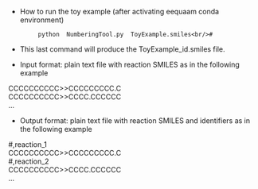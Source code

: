 - How to run the toy example (after activating eequaam conda environment)<br/>

       	   python  NumberingTool.py  ToyExample.smiles<br/>#


- This last command will produce the ToyExample_id.smiles file.


- Input format: plain text file with reaction SMILES as in the following example<br/>

CCCCCCCCCC>>CCCCCCCCC.C<br/>
CCCCCCCCCC>>CCCC.CCCCCC<br/>
...<br/>

- Output format: plain text file with reaction SMILES and identifiers as in the following example<br/>

#,reaction_1<br/>
CCCCCCCCCC>>CCCCCCCCC.C<br/>
#,reaction_2<br/>
CCCCCCCCCC>>CCCC.CCCCCC<br/>
...<br/>